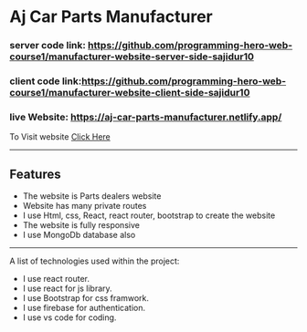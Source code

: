# Aj Car Parts Manufacturer
### server code link: https://github.com/programming-hero-web-course1/manufacturer-website-server-side-sajidur10
### client code link:https://github.com/programming-hero-web-course1/manufacturer-website-client-side-sajidur10
### live Website: https://aj-car-parts-manufacturer.netlify.app/ 
To Visit website [Click Here](https://aj-car-parts-manufacturer.netlify.app)

***
## Features

- The website is Parts dealers website
- Website has many private routes
- I use Html, css, React, react router, bootstrap to create the website
- The website is fully responsive
- I use MongoDb database also
***
A list of technologies used within the project:
* I use react router.
* I use react for js library.
* I use Bootstrap for css framwork.
* I use firebase for authentication.
* I use vs code for coding.